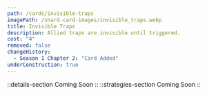 ```yaml
---
path: /cards/invisible-traps
imagePath: /shard-card-images/invisible_traps.webp
title: Invisible Traps
description: Allied traps are invisible until triggered.
cost: "4"
removed: false
changeHistory:
  - Season 1 Chapter 2: "Card Added"
underConstruction: true
---
```

::details-section
Coming Soon
::
::strategies-section
Coming Soon
::